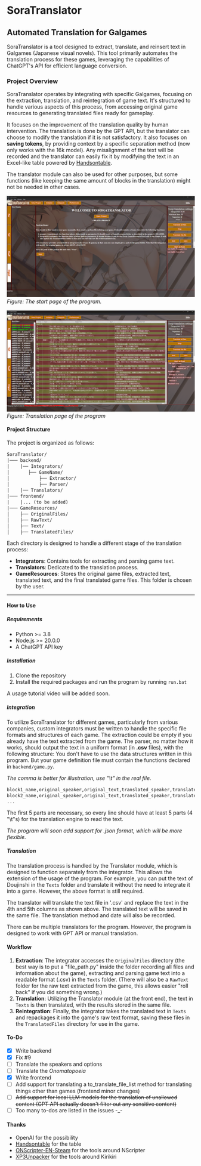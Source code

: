 # SoraTranslator
## Automated Translation for Galgames

SoraTranslator is a tool designed to extract, translate, and reinsert text in Galgames (Japanese visual novels). This tool primarily automates the translation process for these games, leveraging the capabilities of ChatGPT's API for efficient language conversion.

### Project Overview

SoraTranslator operates by integrating with specific Galgames, focusing on the extraction, translation, and reintegration of game text. It's structured to handle various aspects of this process, from accessing original game resources to generating translated files ready for gameplay.

It focuses on the improvement of the translation quality by human intervention. The translation is done by the GPT API, but the translator can choose to modify the translation if it is not satisfactory. It also focuses on **saving tokens**, by providing context by a specific separation method (now only works with the 16k model). Any misalignment of the text will be recorded and the translator can easily fix it by modifying the text in an Excel-like table powered by [Handsontable](https://handsontable.com/).

The translator module can also be used for other purposes, but some functions (like keeping the same amount of blocks in the translation) might not be needed in other cases.

![Start page](docs/figs/start_page.png)
*Figure: The start page of the program.*

![Translation page](docs/figs/translation_page.png)
*Figure: Translation page of the program*

#### Project Structure

The project is organized as follows:

```
SoraTranslator/
|─── backend/
|    |── Integrators/
│       ├── GameName/
│           ├── Extractor/
│           ├── Parser/
|    |── Translators/
|─── frontend/
|    |... (to be added)
|─── GameResources/
│    ├── OriginalFiles/
│    ├── RawText/
│    ├── Text/
│    ├── TranslatedFiles/
```

Each directory is designed to handle a different stage of the translation process:

- **Integrators**: Contains tools for extracting and parsing game text.
- **Translators**: Dedicated to the translation process.
- **GameResources**: Stores the original game files, extracted text, translated text, and the final translated game files. This folder is chosen by the user.

---

#### How to Use

##### Requirements
- Python >= 3.8
- Node.js >= 20.0.0
- A ChatGPT API key

##### Installation
1. Clone the repository
2. Install the required packages and run the program by running `run.bat`

A usage tutorial video will be added soon.

##### Integration
To utilize SoraTranslator for different games, particularly from various companies, custom integrators must be written to handle the specific file formats and structures of each game.
The extraction could be empty if you already have the text extracted from the game.
The parser, no matter how it works, should output the text in a uniform format (in **.csv** files), with the following structure:
You don't have to use the data structures written in this program. But your game definition file must contain the functions declared in `backend/game.py`.

*The comma is better for illustration, use "\t" in the real file.*
```
block1_name,original_speaker,original_text,translated_speaker,translated_text,is_translated,translation_date,translation_method
block2_name,original_speaker,original_text,translated_speaker,translated_text,is_translated,translation_date,translation_method
...
```

The first 5 parts are necessary, so every line should have at least 5 parts (4 "\t"s) for the translation engine to read the text.

*The program will soon add support for .json format, which will be more flexible.*

##### Translation
The translation process is handled by the Translator module, which is designed to function separately from the integrator. This allows the extension of the usage of the program. For example, you can put the text of Doujinshi in the `Texts` folder and translate it without the need to integrate it into a game. However, the above format is still required.

The translator will translate the text file in '.csv' and replace the text in the 4th and 5th columns as shown above. The translated text will be saved in the same file. The translation method and date will also be recorded.

There can be multiple translators for the program. However, the program is designed to work with GPT API or manual translation.


#### Workflow

1. **Extraction**: The integrator accesses the `OriginalFiles` directory (the best way is to put a "file_path.py" inside the folder recording all files and information about the game), extracting and parsing game text into a readable format (.csv) in the `Texts` folder. (There will also be a `RawText` folder for the raw text extracted from the game, this allows easier "roll back" if you did something wrong.)
2. **Translation**: Utilizing the Translator module (at the front end), the text in `Texts` is then translated, with the results stored in the same file.
3. **Reintegration**: Finally, the integrator takes the translated text in `Texts` and repackages it into the game's raw text format, saving these files in the `TranslatedFiles` directory for use in the game.

#### To-Do
- [x] Write backend
- [x] Fix #9
- [ ] Translate the speakers and options
- [ ] Translate the *Onomatopoeia*
- [x] Write frontend
- [ ] Add support for translating a to_translate_file_list method for translating things other than games (frontend minor changes)
- [ ] ~~Add support for local LLM models for the translation of unallowed content (GPT API actually doesn't filter out any sensitive content)~~
- [ ] Too many to-dos are listed in the issues -_-

#### Thanks
- OpenAI for the possibility
- [Handsontable](https://handsontable.com/) for the table
- [ONScripter-EN-Steam](https://github.com/GoldbarGames/ONScripter-EN-Steam) for the tools around NScripter
- [XP3Unpacker](Unknown) for the tools around Kirikiri
